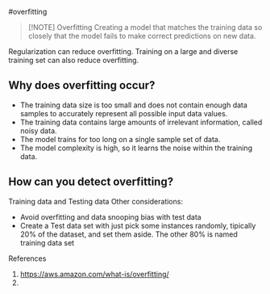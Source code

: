 #overfitting

> [!NOTE] Overfitting
> Creating a model that matches the training data so closely that the model fails to make correct predictions on new data.

Regularization can reduce overfitting. Training on a large and diverse training set can also reduce overfitting.
## Why does overfitting occur?

- The training data size is too small and does not contain enough data samples to accurately represent all possible input data values.  
- The training data contains large amounts of irrelevant information, called noisy data.  
- The model trains for too long on a single sample set of data.  
- The model complexity is high, so it learns the noise within the training data.
## How can you detect overfitting?


Training data and Testing data
Other considerations:
- Avoid overfitting and data snooping bias with test data
- Create a Test data set with just pick some instances randomly, tipically 20% of the dataset, and set them aside. The other 80% is named training data set 



References
1. https://aws.amazon.com/what-is/overfitting/
2. 